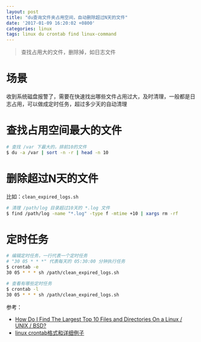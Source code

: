 ```yaml
---
layout: post
title: "du查询文件夹占用空间，自动删除超过N天的文件"
date: '2017-01-09 16:20:02 +0800'
categories: linux
tags: linux du crontab find linux-command
---
```

> 查找占用大的文件，删除掉，如日志文件

# 场景
收到系统磁盘报警了，需要在快速找出哪些文件占用过大，及时清理，一般都是日志占用，可以做成定时任务，超过多少天的自动清理

# 查找占用空间最大的文件
```bash
# 查找 /var 下最大的，排前10的文件
$ du -a /var | sort -n -r | head -n 10
```

# 删除超过N天的文件
比如：`clean_expired_logs.sh`
```bash
# 清理 /path/log 目录超过10天的 *.log 文件
$ find /path/log -name "*.log" -type f -mtime +10 | xargs rm -rf
```

# 定时任务
```bash
# 编辑定时任务，一行代表一个定时任务
# "30 05 * * *" 代表每天的 05:30:00 分钟执行任务
$ crontab -e
30 05 * * * sh /path/clean_expired_logs.sh

# 查看有哪些定时任务
$ crontab -l
30 05 * * * sh /path/clean_expired_logs.sh
```

参考：
- [How Do I Find The Largest Top 10 Files and Directories On a Linux / UNIX / BSD?](https://www.cyberciti.biz/faq/how-do-i-find-the-largest-filesdirectories-on-a-linuxunixbsd-filesystem/)
- [linux crontab格式和详细例子](http://dolphin-ygj.iteye.com/blog/455640)
